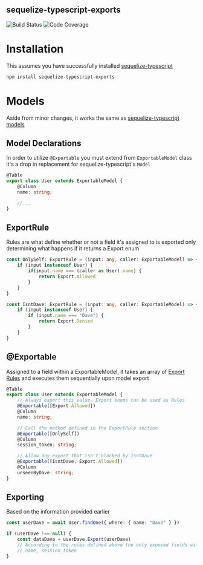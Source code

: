 ## sequelize-typescript-exports
![Build Status](https://img.shields.io/github/workflow/status/oppossome/sequelize-typescript-exports/Build%20Checks) 
![Code Coverage](https://img.shields.io/codecov/c/github/oppossome/sequelize-typescript-exports) 


# Installation
This assumes you have successfully installed [sequelize-typescript](https://github.com/RobinBuschmann/sequelize-typescript#installation)

```sh
npm install sequelize-typescript-exports
```

# Models
Aside from minor changes, it works the same as [sequelize-typescript models](https://github.com/RobinBuschmann/sequelize-typescript#usage)


## Model Declarations

In order to utilize `@Exportable` you must extend from `ExportableModel` class it's a drop in replacement for sequelize-typescript's `Model`

```ts
@Table
export class User extends ExportableModel {
    @Column
    name: string;

    //...
}
```

## ExportRule

Rules are what define whether or not a field it's assigned to is exported only determining what happens if it returns a Export enum

```ts
const OnlySelf: ExportRule = (input: any, caller: ExportableModel) => {
    if (input instanceof User) {
        if(input.name === (caller as User).name) {
            return Export.Allowed
        }
    }
}

const IsntDave: ExportRule = (input: any, caller: ExportableModel) => {
    if (input instanceof User) {
        if (input.name === "Dave") {
            return Export.Denied
        }
    }
}
```

## @Exportable

Assigned to a field within a ExportableModel, it takes an array of [Export Rules](#exportrule) and executes them sequentially upon model export


```ts
@Table
export class User extends ExportableModel {
    // Always export this value, Export enums can be used as Rules
    @Exportable([Export.Allowed]) 
    @Column
    name: string;

    // Call the method defined in the ExportRule section
    @Exportable([OnlySelf]) 
    @Column
    session_token: string;

    // Allow any export that isn't blocked by IsntDave
    @Exportable([IsntDave, Export.Allowed])
    @Column
    unseenByDave: string;
}
```

## Exporting

Based on the information provided earlier

```ts
const userDave = await User.findOne({ where: { name: "Dave" } })

if (userDave !== null) {
    const dataDave = userDave.Export(userDave)
    // According to the rules defined above the only exposed fields will be
    // name, session_token
}
```
